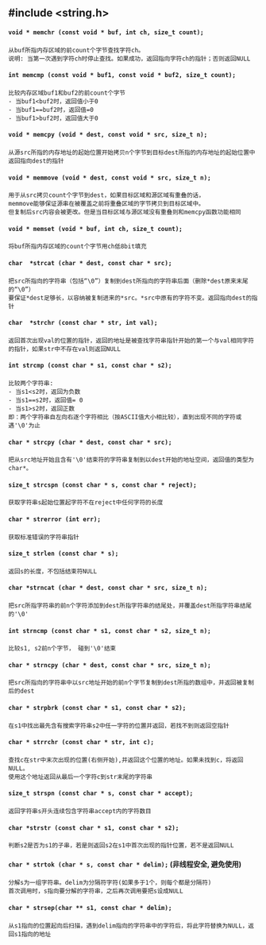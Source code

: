 ## #include <string.h>

#### `void * memchr (const void * buf, int ch, size_t count);`
    从buf所指内存区域的前count个字节查找字符ch。
    说明: 当第一次遇到字符ch时停止查找。如果成功，返回指向字符ch的指针；否则返回NULL

#### `int memcmp (const void * buf1, const void * buf2, size_t count);`
    比较内存区域buf1和buf2的前count个字节
    - 当buf1<buf2时，返回值小于0
    - 当buf1==buf2时，返回值=0
    - 当buf1>buf2时，返回值大于0

#### `void * memcpy (void * dest, const void * src, size_t n);`
    从源src所指的内存地址的起始位置开始拷贝n个字节到目标dest所指的内存地址的起始位置中
    返回指向dest的指针

#### `void * memmove (void * dest, const void * src, size_t n);`
    用于从src拷贝count个字节到dest，如果目标区域和源区域有重叠的话，
    memmove能够保证源串在被覆盖之前将重叠区域的字节拷贝到目标区域中。
    但复制后src内容会被更改。但是当目标区域与源区域没有重叠则和memcpy函数功能相同

#### `void * memset (void * buf, int ch, size_t count);`
    将buf所指内存区域的count个字节用ch低8bit填充

#### `char 	*strcat (char * dest, const char * src);`
    把src所指向的字符串（包括“\0”）复制到dest所指向的字符串后面（删除*dest原来末尾的“\0”）
    要保证*dest足够长，以容纳被复制进来的*src。*src中原有的字符不变。返回指向dest的指针

#### `char 	*strchr (const char * str, int val);`
    返回首次出现val的位置的指针，返回的地址是被查找字符串指针开始的第一个与val相同字符的指针，如果str中不存在val则返回NULL

#### `int strcmp (const char * s1, const char * s2);`
    比较两个字符串:
    - 当s1<s2时，返回为负数
    - 当s1==s2时，返回值= 0
    - 当s1>s2时，返回正数
    即：两个字符串自左向右逐个字符相比（按ASCII值大小相比较），直到出现不同的字符或遇'\0'为止

#### `char * strcpy (char * dest, const char * src);`
    把从src地址开始且含有'\0'结束符的字符串复制到以dest开始的地址空间，返回值的类型为char*。

#### `size_t strcspn (const char * s, const char * reject);`
    获取字符串s起始位置起字符不在reject中任何字符的长度

#### `char * strerror (int err);`
    获取标准错误的字符串指针

#### `size_t strlen (const char * s);`
    返回s的长度，不包括结束符NULL

#### `char *strncat (char * dest, const char * src, size_t n);`
    把src所指字符串的前n个字符添加到dest所指字符串的结尾处，并覆盖dest所指字符串结尾的'\0'

#### `int strncmp (const char * s1, const char * s2, size_t n);`
    比较s1, s2前n个字节， 碰到'\0'结束

#### `char * strncpy (char * dest, const char * src, size_t n);`
    把src所指向的字符串中以src地址开始的前n个字节复制到dest所指的数组中，并返回被复制后的dest

#### `char * strpbrk (const char * s1, const char * s2);`
    在s1中找出最先含有搜索字符串s2中任一字符的位置并返回，若找不到则返回空指针

#### `char * strrchr (const char * str, int c);`
    查找c在str中末次出现的位置(右侧开始),并返回这个位置的地址。如果未找到c，将返回NULL。
    使用这个地址返回从最后一个字符c到str末尾的字符串

#### `size_t strspn (const char * s, const char * accept);`
    返回字符串s开头连续包含字符串accept内的字符数目

#### `char *strstr (const char * s1, const char * s2);`
    判断s2是否为s1的子串，若是则返回s2在s1中首次出现的指针位置，若不是返回NULL

#### `char * strtok (char * s, const char * delim);` (非线程安全, 避免使用)
    分解s为一组字符串。delim为分隔符字符(如果多于1个，则每个都是分隔符)
    首次调用时，s指向要分解的字符串，之后再次调用要把s设成NULL

#### `char * strsep(char ** s1, const char * delim);`
    从s1指向的位置起向后扫描，遇到delim指向的字符串中的字符后，将此字符替换为NULL，返回s1指向的地址
